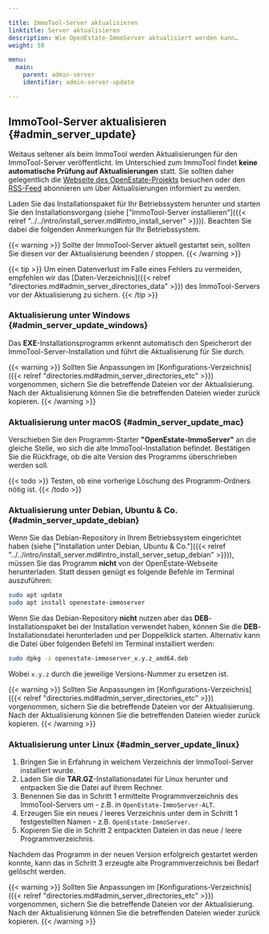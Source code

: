 ```yaml
---

title: ImmoTool-Server aktualisieren
linktitle: Server aktualisieren
description: Wie OpenEstate-ImmoServer aktualisiert werden kann…
weight: 50

menu:
  main:
    parent: admin-server
    identifier: admin-server-update

---
```


## ImmoTool-Server aktualisieren {#admin_server_update}

Weitaus seltener als beim ImmoTool werden Aktualisierungen für den ImmoTool-Server veröffentlicht. Im Unterschied zum ImmoTool findet **keine automatische Prüfung auf Aktualisierungen** statt. Sie sollten daher gelegentlich die [Webseite des OpenEstate-Projekts](https://openestate.org/) besuchen oder den [RSS-Feed](https://openestate.org/news/feed/de/rss/) abonnieren um über Aktualisierungen informiert zu werden.

Laden Sie das Installationspaket für Ihr Betriebssystem herunter und starten Sie den Installationsvorgang (siehe ["ImmoTool-Server installieren"]({{< relref "../../intro/install_server.md#intro_install_server" >}})). Beachten Sie dabei die folgenden Anmerkungen für Ihr Betriebssystem.

{{< warning >}}
Sollte der ImmoTool-Server aktuell gestartet sein, sollten Sie diesen vor der Aktualisierung beenden / stoppen.
{{< /warning >}}

{{< tip >}}
Um einen Datenverlust im Falle eines Fehlers zu vermeiden, empfehlen wir das [Daten-Verzeichnis]({{< relref "directories.md#admin_server_directories_data" >}}) des ImmoTool-Servers vor der Aktualisierung zu sichern.
{{< /tip >}}


### Aktualisierung unter Windows {#admin_server_update_windows}

Das **EXE**-Installationsprogramm erkennt automatisch den Speicherort der ImmoTool-Server-Installation und führt die Aktualisierung für Sie durch.

{{< warning >}}
Sollten Sie Anpassungen im [Konfigurations-Verzeichnis]({{< relref "directories.md#admin_server_directories_etc" >}}) vorgenommen, sichern Sie die betreffende Dateien vor der Aktualisierung. Nach der Aktualisierung können Sie die betreffenden Dateien wieder zurück kopieren.
{{< /warning >}}


### Aktualisierung unter macOS {#admin_server_update_mac}

Verschieben Sie den Programm-Starter **"OpenEstate-ImmoServer"** an die gleiche Stelle, wo sich die alte ImmoTool-Installation befindet. Bestätigen Sie die Rückfrage, ob die alte Version des Programms überschrieben werden soll.

{{< todo >}}
Testen, ob eine vorherige Löschung des Programm-Ordners nötig ist.
{{< /todo >}}


### Aktualisierung unter Debian, Ubuntu & Co. {#admin_server_update_debian}

Wenn Sie das Debian-Repository in Ihrem Betriebssystem eingerichtet haben (siehe ["Installation unter Debian, Ubuntu & Co."]({{< relref "../../intro/install_server.md#intro_install_server_setup_debian" >}})), müssen Sie das Programm **nicht** von der OpenEstate-Webseite herunterladen. Statt dessen genügt es folgende Befehle im Terminal auszuführen:

```bash
sudo apt update
sudo apt install openestate-immoserver
```

Wenn Sie das Debian-Repository **nicht** nutzen aber das **DEB**-Installationspaket bei der Installation verwendet haben, können Sie die **DEB**-Installationsdatei herunterladen und per Doppelklick starten. Alternativ kann die Datei über folgenden Befehl im Terminal installiert werden:

```bash
sudo dpkg -i openestate-immoserver_x.y.z_amd64.deb
```

Wobei `x.y.z` durch die jeweilige Versions-Nummer zu ersetzen ist.

{{< warning >}}
Sollten Sie Anpassungen im [Konfigurations-Verzeichnis]({{< relref "directories.md#admin_server_directories_etc" >}}) vorgenommen, sichern Sie die betreffende Dateien vor der Aktualisierung. Nach der Aktualisierung können Sie die betreffenden Dateien wieder zurück kopieren.
{{< /warning >}}


### Aktualisierung unter Linux {#admin_server_update_linux}

1.  Bringen Sie in Erfahrung in welchem Verzeichnis der ImmoTool-Server installiert wurde.
2.  Laden Sie die **TAR.GZ**-Installationsdatei für Linux herunter und entpacken Sie die Datei auf Ihrem Rechner. 
3.  Benennen Sie das in Schritt 1 ermittelte Programmverzeichnis des ImmoTool-Servers um - z.B. in `OpenEstate-ImmoServer-ALT`.
4.  Erzeugen Sie ein neues / leeres Verzeichnis unter dem in Schritt 1 festgestellten Namen - z.B. `OpenEstate-ImmoServer`.
5.  Kopieren Sie die in Schritt 2 entpackten Dateien in das neue / leere Programmverzeichnis.

Nachdem das Programm in der neuen Version erfolgreich gestartet werden konnte, kann das in Schritt 3 erzeugte alte Programmverzeichnis bei Bedarf gelöscht werden.

{{< warning >}}
Sollten Sie Anpassungen im [Konfigurations-Verzeichnis]({{< relref "directories.md#admin_server_directories_etc" >}}) vorgenommen, sichern Sie die betreffende Dateien vor der Aktualisierung. Nach der Aktualisierung können Sie die betreffenden Dateien wieder zurück kopieren.
{{< /warning >}}
